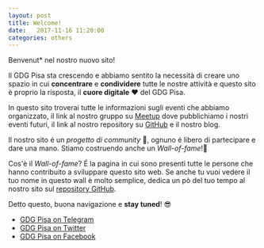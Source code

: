 ```yaml
---
layout: post
title: Welcome!
date:   2017-11-16 11:20:00
categories: others
---
```


Benvenut* nel nostro nuovo sito!

Il GDG Pisa sta crescendo e abbiamo sentito la necessità di creare uno spazio in cui **concentrare** e **condividere** tutte le nostre attività e questo sito è proprio la risposta, il **cuore digitale** ❤️ del GDG Pisa.

In questo sito troverai tutte le informazioni sugli eventi che abbiamo organizzato, il link al nostro gruppo su [Meetup](http://meetup.com/GDG-Pisa/) dove pubblichiamo i nostri eventi futuri, il link al nostro repository su [GitHub](https://github.com/gdgpisa/) e il nostro blog.

Il nostro sito é un *progetto di community* 🤝, ognuno é libero di partecipare e dare una mano. Stiamo costruendo anche un *Wall-of-fame*!🏅 

Cos'è il *Wall-of-fame*? 
É la pagina in cui sono presenti tutte le persone che hanno contribuito a sviluppare questo sito web. Se anche tu vuoi vedere il tuo nome in questo wall è molto semplice, dedica un pò del tuo tempo al nostro sito sul [repository GitHub](https://github.com/gdgpisa/gdgpisa.github.io).

Detto questo, buona navigazione e **stay tuned**! 😎

* [GDG Pisa on Telegram](https://t.me/joinchat/B1xkFD9ooAqvs5r2xLO9KQ)
* [GDG Pisa on Twitter](http://twitter.com/gdgPisa)
* [GDG Pisa on Facebook](http://facebook.com/gdgPisa)
